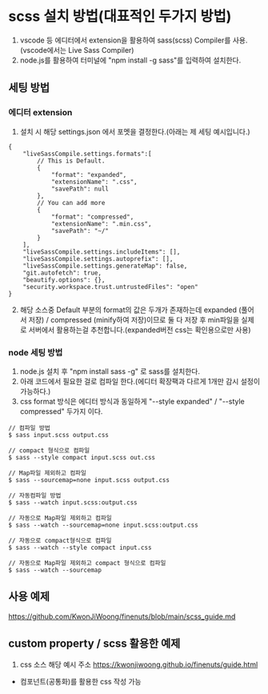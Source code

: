 # scss 설치 방법(대표적인 두가지 방법)
1. vscode 등 에디터에서 extension을 활용하여 sass(scss) Compiler를 사용.(vscode에서는 Live Sass Compiler)
2. node.js를 활용하여 터미널에 "npm install -g sass"를 입력하여 설치한다.

## 세팅 방법
### 에디터 extension
1. 설치 시 해당 settings.json 에서 포멧을 결정한다.(아래는 제 세팅 예시입니다.)
```
{
    "liveSassCompile.settings.formats":[
        // This is Default.
        {
            "format": "expanded",
            "extensionName": ".css",
            "savePath": null
        },
        // You can add more
        {
            "format": "compressed",
            "extensionName": ".min.css",
            "savePath": "~/"
        }
    ],
    "liveSassCompile.settings.includeItems": [],
    "liveSassCompile.settings.autoprefix": [],
    "liveSassCompile.settings.generateMap": false,
    "git.autofetch": true,
    "beautify.options": {},
    "security.workspace.trust.untrustedFiles": "open"
}
```
2. 해당 소스중 Default 부분의 format의 값은 두개가 존재하는데 expanded (풀어서 저장) / compressed (minify하여 저장)이므로 둘 다 저장 후 min파일을 실제로 서버에서 활용하는걸 추천합니다.(expanded버전 css는 확인용으로만 사용)
### node 세팅 방법
1. node.js 설치 후 "npm install sass -g" 로 sass를 설치한다.
2. 아래 코드에서 필요한 걸로 컴파일 한다.(에디터 확장팩과 다르게 1개만 감시 설정이 가능하다.)
3. css format 방식은 에디터 방식과 동일하게 "--style expanded" / "--style compressed" 두가지 이다.
```
// 컴파일 방법
$ sass input.scss output.css

// compact 형식으로 컴파일
$ sass --style compact input.scss out.css

// Map파일 제외하고 컴파일
$ sass --sourcemap=none input.scss output.css

// 자동컴파일 방법
$ sass --watch input.scss:output.css

// 자동으로 Map파일 제외하고 컴파일
$ sass --watch --sourcemap=none input.scss:output.css

// 자동으로 compact형식으로 컴파일
$ sass --watch --style compact input.css

// 자동으로 Map파일 제외하고 compact 형식으로 컴파일
$ sass --watch --sourcemap
```

## 사용 예제
<https://github.com/KwonJiWoong/finenuts/blob/main/scss_guide.md>

## custom property / scss 활용한 예제
1. css 소스
해당 예시 주소
<https://kwonjiwoong.github.io/finenuts/guide.html>
- 컴포넌트(공통화)를 활용한 css 작성 가능
